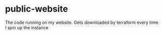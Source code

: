 # public-website
The code running on my website. Gets downloaded by terraform every time I spin up the instance

